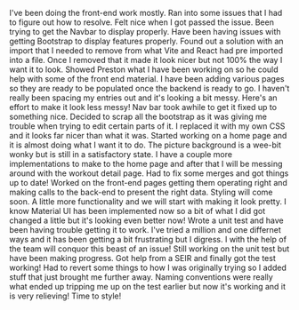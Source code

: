 I've been doing the front-end work mostly. Ran into some issues that I had to figure out how to resolve. Felt nice when I got passed the issue. Been trying to get the Navbar to display properly. Have been having issues with getting Bootstrap to display features properly. Found out a solution with an import that I needed to remove from what Vite and React had pre imported into a file. Once I removed that it made it look nicer but not 100% the way I want it to look. Showed Preston what I have been working on so he could help with some of the front end material. I have been adding various pages so they are ready to be populated once the backend is ready to go.
I haven't really been spacing my entries out and it's looking a bit messy. Here's an effort to make it look less messy! Nav bar took awhile to get it fixed up to something nice. Decided to scrap all the bootstrap as it was giving me trouble when trying to edit certain parts of it. I replaced it with my own CSS and it looks far nicer than what it was. Started working on a home page and it is almost doing what I want it to do. The picture background is a wee-bit wonky but is still in a satisfactory state. I have a couple more implementations to make to the home page and after that I will be messing around with the workout detail page. Had to fix some merges and got things up to date!
Worked on the front-end pages getting them operating right and making calls to the back-end to present the right data. Styling will come soon. A little more functionality and we will start with making it look pretty. I know Material UI has been implemented now so a bit of what I did got changed a little but it's looking even better now!
Wrote a unit test and have been having trouble getting it to work. I've tried a million and one differnet ways and it has been getting a bit frustrating but I digress. I with the help of the team will conquor this beast of an issue!
Still working on the unit test but have been making progress.
Got help from a SEIR and finally got the test working! Had to revert some things to how I was originally trying so I added stuff that just brought me further away. Naming conventions were really what ended up tripping me up on the test earlier but now it's working and it is very relieving! Time to style!
